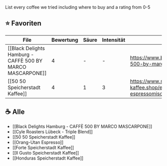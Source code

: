 
List every coffee we tried including where to buy and a rating from 0-5

## ⭐ Favoriten

<!-- QueryToSerialize: table coffee-rating as Bewertung, coffee-acidity as Säure, coffee-intensity as Intensität, coffee-url as URL from "Kaffee/Sorten" where coffee-rating > 3 -->
<!-- SerializedQuery: table coffee-rating as Bewertung, coffee-acidity as Säure, coffee-intensity as Intensität, coffee-url as URL from "Kaffee/Sorten" where coffee-rating > 3 -->

| File                                                                                                                                | Bewertung | Säure | Intensität | URL                                                                       |
| ----------------------------------------------------------------------------------------------------------------------------------- | --------- | ----- | ---------- | ------------------------------------------------------------------------- |
| [[Black Delights Hamburg - CAFFÈ 500 BY MARCO MASCARPONE]] | 4         | \-    | \-         | https://www.blackdelight.de/product/disco-500-by-marco-mascarpone/        |
| [[50 50 Speicherstadt Kaffee]]                                                         | 4         | 1     | 3          | https://www.speicherstadt-kaffee.shop/espresso/166/50/50-espressomischung |
<!-- SerializedQuery END -->


## ☕ Alle

- [[Black Delights Hamburg - CAFFÈ 500 BY MARCO MASCARPONE]]
- [[Cyle Roasters Lübeck - Triple Blend]]
- [[50 50 Speicherstadt Kaffee]]
- [[Orang-Utan Espresso]]
- [[Forte Speicherstadt Kaffee]]
- [[Il Gusto Speicherstadt Kaffee]]
- [[Honduras Speicherstadt Kaffee]]

